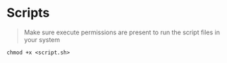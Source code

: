 # Scripts

> Make sure execute permissions are present to run the script files in your system

`chmod +x <script.sh>`

